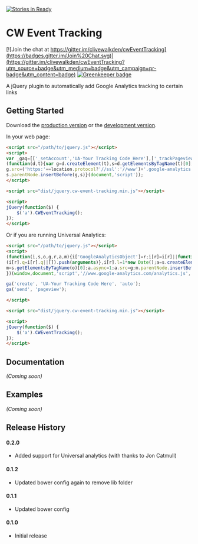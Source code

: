 [![Stories in Ready](https://badge.waffle.io/clivewalkden/cwEventTracking.png?label=ready&title=Ready)](https://waffle.io/clivewalkden/cwEventTracking)
# CW Event Tracking

[![Join the chat at https://gitter.im/clivewalkden/cwEventTracking](https://badges.gitter.im/Join%20Chat.svg)](https://gitter.im/clivewalkden/cwEventTracking?utm_source=badge&utm_medium=badge&utm_campaign=pr-badge&utm_content=badge) [![Greenkeeper badge](https://badges.greenkeeper.io/clivewalkden/cwEventTracking.svg)](https://greenkeeper.io/)

A jQuery plugin to automatically add Google Analytics tracking to certain links

## Getting Started

Download the [production version][min] or the [development version][max].

[min]: https://raw.github.com/clivewalkden/jquery-cw-event-tracking/master/dist/jquery.cw-event-tracking.min.js
[max]: https://raw.github.com/clivewalkden/jquery-cw-event-tracking/master/dist/jquery.cw-event-tracking.js

In your web page:

```html
<script src="/path/to/jquery.js"></script>
<script>
var _gaq=[['_setAccount','UA-Your Tracking Code Here'],['_trackPageview']];
(function(d,t){var g=d.createElement(t),s=d.getElementsByTagName(t)[0];
g.src=('https:'==location.protocol?'//ssl':'//www')+'.google-analytics.com/ga.js';
s.parentNode.insertBefore(g,s)}(document,'script'));
</script>

<script src="dist/jquery.cw-event-tracking.min.js"></script>

<script>
jQuery(function($) {
	$('a').CWEventTracking();
});
</script>
```

Or if you are running Universal Analytics:

```html
<script src="/path/to/jquery.js"></script>
<script>
(function(i,s,o,g,r,a,m){i['GoogleAnalyticsObject']=r;i[r]=i[r]||function(){
(i[r].q=i[r].q||[]).push(arguments)},i[r].l=1*new Date();a=s.createElement(o),
m=s.getElementsByTagName(o)[0];a.async=1;a.src=g;m.parentNode.insertBefore(a,m)
})(window,document,'script','//www.google-analytics.com/analytics.js','ga');

ga('create', 'UA-Your Tracking Code Here', 'auto');
ga('send', 'pageview');

</script>

<script src="dist/jquery.cw-event-tracking.min.js"></script>

<script>
jQuery(function($) {
	$('a').CWEventTracking();
});
</script>
```

## Documentation
_(Coming soon)_

## Examples
_(Coming soon)_

## Release History
#### 0.2.0
 * Added support for Universal analytics (with thanks to Jon Catmull)

#### 0.1.2
 * Updated bower config again to remove lib folder

#### 0.1.1
 * Updated bower config

#### 0.1.0
 * Initial release
